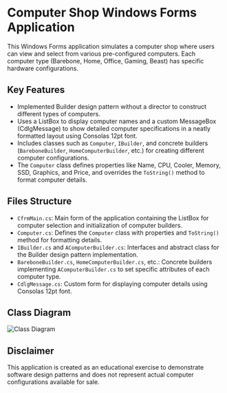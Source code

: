 # Computer Shop Windows Forms Application

This Windows Forms application simulates a computer shop where users can view and select from various pre-configured computers. Each computer type (Barebone, Home, Office, Gaming, Beast) has specific hardware configurations.

## Key Features

- Implemented Builder design pattern without a director to construct different types of computers.
- Uses a ListBox to display computer names and a custom MessageBox (CdlgMessage) to show detailed computer specifications in a neatly formatted layout using Consolas 12pt font.
- Includes classes such as `Computer`, `IBuilder`, and concrete builders (`BareboneBuilder`, `HomeComputerBuilder`, etc.) for creating different computer configurations.
- The `Computer` class defines properties like Name, CPU, Cooler, Memory, SSD, Graphics, and Price, and overrides the `ToString()` method to format computer details.

## Files Structure

- `CfrmMain.cs`: Main form of the application containing the ListBox for computer selection and initialization of computer builders.
- `Computer.cs`: Defines the `Computer` class with properties and `ToString()` method for formatting details.
- `IBuilder.cs` and `AC‌​omputerBuilder.cs`: Interfaces and abstract class for the Builder design pattern implementation.
- `BareboneBuilder.cs`, `HomeComputerBuilder.cs`, etc.: Concrete builders implementing `AC‌​omputerBuilder.cs` to set specific attributes of each computer type.
- `CdlgMessage.cs`: Custom form for displaying computer details using Consolas 12pt font.

## Class Diagram
![Class Diagram](screenshots/gameplay.png)

## Disclaimer

This application is created as an educational exercise to demonstrate software design patterns and does not represent actual computer configurations available for sale.


